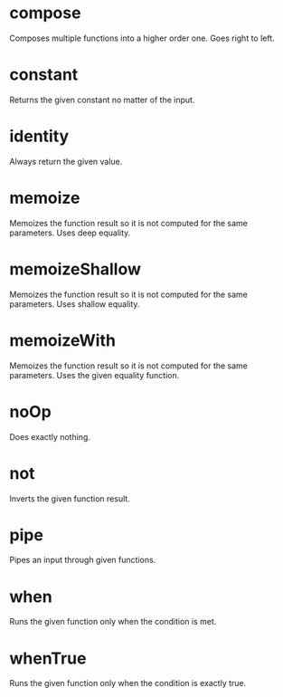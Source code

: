 # compose

Composes multiple functions into a higher order one. Goes right to left.

# constant

Returns the given constant no matter of the input.

# identity

Always return the given value.

# memoize

Memoizes the function result so it is not computed for the same parameters. Uses deep equality.

# memoizeShallow

Memoizes the function result so it is not computed for the same parameters. Uses shallow equality.

# memoizeWith

Memoizes the function result so it is not computed for the same parameters. Uses the given equality function.

# noOp

Does exactly nothing.

# not

Inverts the given function result.

# pipe

Pipes an input through given functions.

# when

Runs the given function only when the condition is met.

# whenTrue

Runs the given function only when the condition is exactly true.
